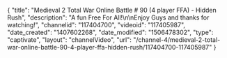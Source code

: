 {
    "title": "Medieval 2 Total War Online Battle # 90 (4 player FFA) - Hidden Rush",
    "description": "A fun Free For All!\n\nEnjoy Guys and thanks for watching!",
    "channelid": "117404700",
    "videoid": "117405987",
    "date_created": "1407602268",
    "date_modified": "1506478302",
    "type": "captivate",
    "layout": "channelVideo",
    "url": "\/channel-4\/medieval-2-total-war-online-battle-90-4-player-ffa-hidden-rush\/117404700-117405987"
}